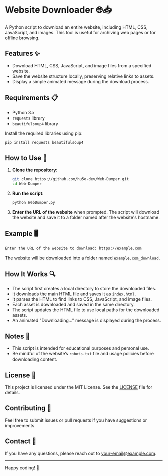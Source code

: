 # Website Downloader 🌐📥

A Python script to download an entire website, including HTML, CSS, JavaScript, and images. This tool is useful for archiving web pages or for offline browsing.

## Features ✨

- Download HTML, CSS, JavaScript, and image files from a specified website.
- Save the website structure locally, preserving relative links to assets.
- Display a simple animated message during the download process.

## Requirements 📋

- Python 3.x
- `requests` library
- `beautifulsoup4` library

Install the required libraries using pip:

```bash
pip install requests beautifulsoup4
```

## How to Use 🚀

1. **Clone the repository**:

    ```bash
    git clone https://github.com/hu5o-dev/Web-Dumper.git
    cd Web-Dumper
    ```

2. **Run the script**:

    ```bash
    python WebDumper.py
    ```

3. **Enter the URL of the website** when prompted. The script will download the website and save it to a folder named after the website's hostname.

## Example 🖥️

```bash
Enter the URL of the website to download: https://example.com
```

The website will be downloaded into a folder named `example.com_download`.

## How It Works 🔍

- The script first creates a local directory to store the downloaded files.
- It downloads the main HTML file and saves it as `index.html`.
- It parses the HTML to find links to CSS, JavaScript, and image files.
- Each asset is downloaded and saved in the same directory.
- The script updates the HTML file to use local paths for the downloaded assets.
- An animated "Downloading..." message is displayed during the process.

## Notes 📝

- This script is intended for educational purposes and personal use.
- Be mindful of the website’s `robots.txt` file and usage policies before downloading content.

## License 📜

This project is licensed under the MIT License. See the [LICENSE](LICENSE) file for details.

## Contributing 🤝

Feel free to submit issues or pull requests if you have suggestions or improvements. 

## Contact 📧

If you have any questions, please reach out to [your-email@example.com](mailto:hugo@hugo.city).

---

Happy coding! 🚀
